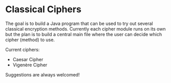 # Classical Ciphers
The goal is to build a Java program that can be used to try out several classical encryption methods.
Currently each cipher module runs on its own but the plan is to build a central main file where the user can decide which cipher (method) to use.

Current ciphers:
- Caesar Cipher
- Vigenère Cipher

Suggestions are always welcomed!
